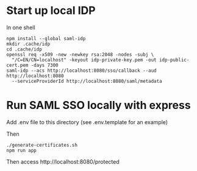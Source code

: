# Start up local IDP

In one shell

    npm install --global saml-idp
    mkdir .cache/idp
    cd .cache/idp
    openssl req -x509 -new -newkey rsa:2048 -nodes -subj \
      "/C=EN/CN=localhost" -keyout idp-private-key.pem -out idp-public-cert.pem -days 7300
    saml-idp --acs http://localhost:8080/sso/callback --aud http://localhost:8080
      --serviceProviderId http://localhost:8080/saml/metadata

# Run SAML SSO locally with express

Add .env file to this directory (see .env.template for an example)

Then

    ./generate-certificates.sh
    npm run app
    
Then access http://localhost:8080/protected